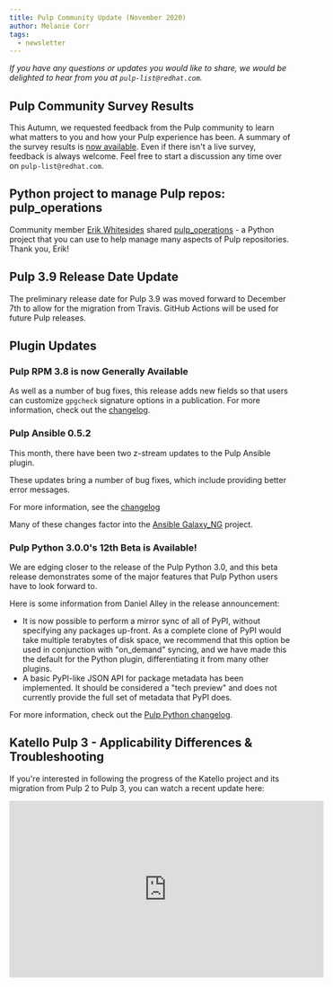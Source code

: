 ```yaml
---
title: Pulp Community Update (November 2020)
author: Melanie Corr
tags:
  - newsletter
---
```


_If you have any questions or updates you would like to share, we would be delighted to hear from you at `pulp-list@redhat.com`._


## Pulp Community Survey Results

This Autumn, we requested feedback from the Pulp community to learn what matters to you and how your Pulp experience has been. A summary of the survey results is [now available](/2020/11/25/pulp-community-survey-results-2020/). Even if there isn't a live survey, feedback is always welcome. Feel free to start a discussion any time over on `pulp-list@redhat.com`.

## Python project to manage Pulp repos: pulp_operations

Community member [Erik Whitesides](https://github.com/ewhitesides) shared [pulp_operations](https://github.com/ewhitesides/pulp_operations) - a Python project that you can use to help manage many aspects of Pulp repositories. Thank you, Erik!

## Pulp 3.9 Release Date Update

The preliminary release date for Pulp 3.9 was moved forward to December 7th to allow for the migration from Travis. GitHub Actions will be used for future Pulp releases.

## Plugin Updates

### Pulp RPM 3.8 is now Generally Available

As well as a number of bug fixes, this release adds new fields so that users can customize `gpgcheck` signature options in a publication.
For more information, check out the [changelog](https://pulp-rpm.readthedocs.io/en/latest/changes.html#id1).

### Pulp Ansible 0.5.2

This month, there have been two z-stream updates to the Pulp Ansible plugin.

These updates bring a number of bug fixes, which include providing better error messages.

For more information, see the [changelog](https://pulp-ansible.readthedocs.io/en/0.5.2/changes.html#id1)

Many of these changes factor into the [Ansible Galaxy_NG](https://github.com/ansible/galaxy_ng) project.

### Pulp Python 3.0.0's 12th Beta is Available!

We are edging closer to the release of the Pulp Python 3.0, and this beta release demonstrates some of the major features that Pulp Python users have to look forward to.

Here is some information from Daniel Alley in the release announcement:

* It is now possible to perform a mirror sync of all of PyPI, without specifying any packages up-front. As a complete clone of PyPI would take multiple terabytes of disk space, we recommend that this option be used in conjunction with "on_demand" syncing, and we have made this the default for the Python plugin, differentiating it from many other plugins.
* A basic PyPI-like JSON API for package metadata has been implemented. It should be considered a "tech preview" and does not currently provide the full set of metadata that PyPI does.

For more information, check out the [Pulp Python changelog](https://pulp-python.readthedocs.io/en/latest/changes.html).

## Katello Pulp 3 - Applicability Differences & Troubleshooting

If you're interested in following the progress of the Katello project and its migration from Pulp 2 to Pulp 3, you can watch a recent update here:

<iframe width="560" height="315" src="https://www.youtube.com/embed/qxJ4sPV3FVE" frameborder="0" allow="accelerometer; autoplay; clipboard-write; encrypted-media; gyroscope; picture-in-picture" allowfullscreen></iframe>
